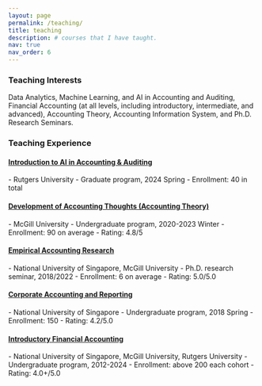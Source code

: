 ```yaml
---
layout: page
permalink: /teaching/
title: teaching
description: # courses that I have taught.
nav: true
nav_order: 6
---
```

<h3>Teaching Interests</h3>
Data Analytics, Machine Learning, and AI in Accounting and Auditing, Financial Accounting (at all levels, including introductory, intermediate, and advanced), Accounting Theory, Accounting Information System, and Ph.D. Research Seminars.

<h3>Teaching Experience </h3>
<h4><a href="/teaching">Introduction to AI in Accounting & Auditing</a></h4>
- Rutgers University
- Graduate program, 2024 Spring
- Enrollment: 40 in total

<h4><a href="/teaching">Development of Accounting Thoughts (Accounting Theory)</a></h4>
- McGill University
- Undergraduate program, 2020-2023 Winter
- Enrollment: 90 on average
- Rating: 4.8/5 

<h4><a href="/teaching">Empirical Accounting Research</a></h4>
- National University of Singapore, McGill University
- Ph.D. research seminar, 2018/2022
- Enrollment: 6 on average
- Rating: 5.0/5.0

<h4><a href="/teaching">Corporate Accounting and Reporting</a></h4>
- National University of Singapore
- Undergraduate program, 2018 Spring
- Enrollment: 150
- Rating: 4.2/5.0 

<h4><a href="/teaching">Introductory Financial Accounting</a></h4>
- National University of Singapore, McGill University, Rutgers University
- Undergraduate program, 2012-2024
- Enrollment: above 200 each cohort
- Rating: 4.0+/5.0 